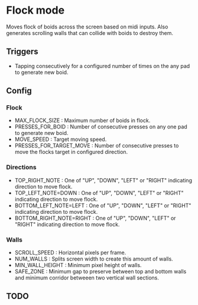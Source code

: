 Flock mode
======

Moves flock of boids across the screen based on midi inputs. Also generates scrolling walls that can collide with boids to destroy them.

## Triggers
- Tapping consecutively for a configured number of times on the any pad to generate new boid.

## Config
### Flock
- MAX_FLOCK_SIZE : Maximum number of boids in flock.
- PRESSES_FOR_BOID : Number of consecutive presses on any one pad to generate new boid.
- MOVE_SPEED : Target moving speed.
- PRESSES_FOR_TARGET_MOVE : Number of consecutive presses to move the flocks target in configured direction.

### Directions
- TOP_RIGHT_NOTE : One of "UP", "DOWN", "LEFT" or "RIGHT" indicating direction to move flock.
- TOP_LEFT_NOTE=DOWN : One of "UP", "DOWN", "LEFT" or "RIGHT" indicating direction to move flock.
- BOTTOM_LEFT_NOTE=LEFT : One of "UP", "DOWN", "LEFT" or "RIGHT" indicating direction to move flock.
- BOTTOM_RIGHT_NOTE=RIGHT : One of "UP", "DOWN", "LEFT" or "RIGHT" indicating direction to move flock.

### Walls
- SCROLL_SPEED : Horizontal pixels per frame.
- NUM_WALLS : Splits screen width to create this amount of walls.
- MIN_WALL_HEIGHT : Minimum pixel height of walls.
- SAFE_ZONE : Minimum gap to preserve between top and bottom walls and minimum corridor betweeen two vertical wall sections.

## TODO
